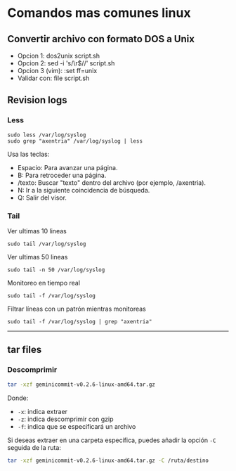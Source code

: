 # Comandos mas comunes linux

## Convertir archivo con formato DOS a Unix
- Opcion 1: dos2unix script.sh
- Opcion 2: sed -i 's/\r$//' script.sh
- Opcion 3 (vim): :set ff=unix
- Validar con: file script.sh

## Revision logs
### Less
```
sudo less /var/log/syslog
sudo grep "axentria" /var/log/syslog | less
```
Usa las teclas:
- Espacio: Para avanzar una página.
- B: Para retroceder una página.
- /texto: Buscar "texto" dentro del archivo (por ejemplo, /axentria).
- N: Ir a la siguiente coincidencia de búsqueda.
- Q: Salir del visor.

### Tail
Ver ultimas 10 lineas
```
sudo tail /var/log/syslog
```
Ver ultimas 50 lineas
```
sudo tail -n 50 /var/log/syslog
```
Monitoreo en tiempo real
```
sudo tail -f /var/log/syslog
```
Filtrar líneas con un patrón mientras monitoreas
```
sudo tail -f /var/log/syslog | grep "axentria"
```
----
## tar files

### Descomprimir

```bash
tar -xzf geminicommit-v0.2.6-linux-amd64.tar.gz
```

Donde:
- `-x`: indica extraer
- `-z`: indica descomprimir con gzip
- `-f`: indica que se especificará un archivo

Si deseas extraer en una carpeta específica, puedes añadir la opción `-C` seguida de la ruta:

```bash
tar -xzf geminicommit-v0.2.6-linux-amd64.tar.gz -C /ruta/destino
```
